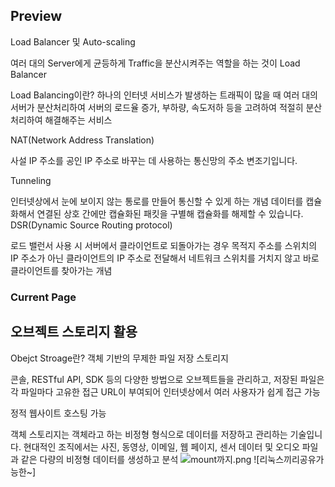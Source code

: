 ## Preview
Load Balancer 및 Auto-scaling

여러 대의 Server에게 균등하게 Traffic을 분산시켜주는 역할을 하는 것이 Load Balancer

Load Balancing이란?
하나의 인터넷 서비스가 발생하는 트래픽이 많을 때 여러 대의 서버가 분산처리하여 서버의 로드율 증가, 부하량, 속도저하 등을 고려하여 적절히 분산처리하여 해결해주는 서비스

NAT(Network Address Translation)

사설 IP 주소를 공인 IP 주소로 바꾸는 데 사용하는 통신망의 주소 변조기입니다.

Tunneling

인터넷상에서 눈에 보이지 않는 통로를 만들어 통신할 수 있게 하는 개념
데이터를 캡슐화해서 연결된 상호 간에만 캡슐화된 패킷을 구별해 캡슐화를 해제할 수 있습니다.
DSR(Dynamic Source Routing protocol)

로드 밸런서 사용 시 서버에서 클라이언트로 되돌아가는 경우 목적지 주소를 스위치의 IP 주소가 아닌 클라이언트의 IP 주소로 전달해서 네트워크 스위치를 거치지 않고 바로 클라이언트를 찾아가는 개념

### Current Page
## 오브젝트 스토리지 활용
Obejct Stroage란?
객체 기반의 무제한 파일 저장 스토리지

콘솔, RESTful API, SDK 등의 다양한 방법으로 오브젝트들을 관리하고, 저장된 파일은 각 파일마다 고유한 접근 URL이 부여되어 인터넷상에서 여러 사용자가 쉽게 접근 가능

정적 웹사이트 호스팅 가능

객체 스토리지는 객체라고 하는 비정형 형식으로 데이터를 저장하고 관리하는 기술입니다. 현대적인 조직에서는 사진, 동영상, 이메일, 웹 페이지, 센서 데이터 및 오디오 파일과 같은 다량의 비정형 데이터를 생성하고 분석
![mount까지.png](mount까지.png)
![리눅스끼리공유가능한~]
